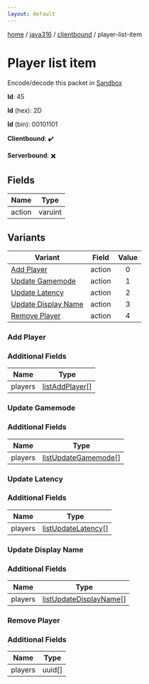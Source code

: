 ```yaml
---
layout: default
---
```


[home](/)  /  [java316](/protocol/java316)  /  [clientbound](/protocol/java316/clientbound)  /  player-list-item

# Player list item

Encode/decode this packet in [Sandbox](../../../sandbox/java316#clientbound.player_list_item)

**Id**: 45

**Id** (hex): 2D

**Id** (bin): 00101101

**Clientbound**: ✔️

**Serverbound**: ✖️

## Fields

Name | Type
---|---
action | varuint

## Variants

Variant | Field | Value
---|---|:---:
[Add Player](#add_player) | action | 0
[Update Gamemode](#update_gamemode) | action | 1
[Update Latency](#update_latency) | action | 2
[Update Display Name](#update_display_name) | action | 3
[Remove Player](#remove_player) | action | 4

### Add Player

### Additional Fields

Name | Type
---|---
players | [listAddPlayer](/protocol/java316/types/list-add-player)[]

### Update Gamemode

### Additional Fields

Name | Type
---|---
players | [listUpdateGamemode](/protocol/java316/types/list-update-gamemode)[]

### Update Latency

### Additional Fields

Name | Type
---|---
players | [listUpdateLatency](/protocol/java316/types/list-update-latency)[]

### Update Display Name

### Additional Fields

Name | Type
---|---
players | [listUpdateDisplayName](/protocol/java316/types/list-update-display-name)[]

### Remove Player

### Additional Fields

Name | Type
---|---
players | uuid[]
